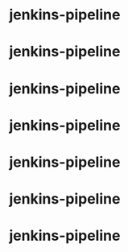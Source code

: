 # jenkins-pipeline
# jenkins-pipeline
# jenkins-pipeline
# jenkins-pipeline
# jenkins-pipeline
# jenkins-pipeline
# jenkins-pipeline
